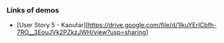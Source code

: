 ### Links of demos
* [User Story 5 - Kaoutar][https://drive.google.com/file/d/1lkuYErlCbfh-7RO__3EouJVk2PZkzJWH/view?usp=sharing]
